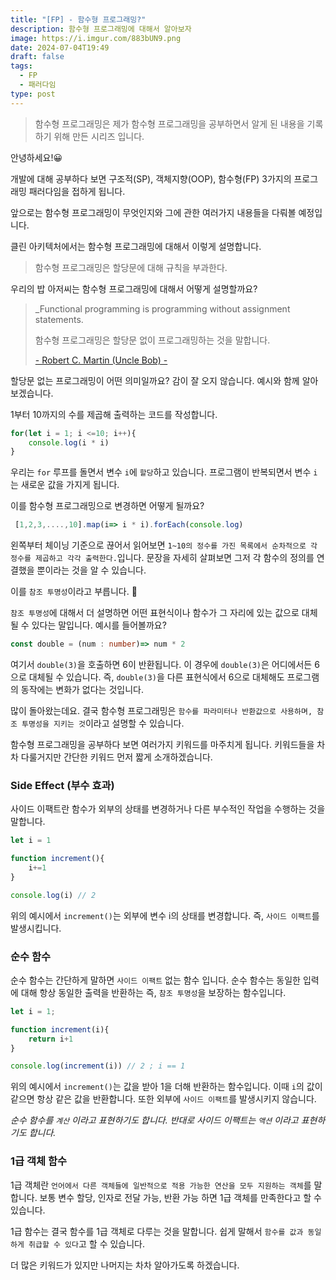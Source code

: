 ```yaml
---
title: "[FP] - 함수형 프로그래밍?"
description: 함수형 프로그래밍에 대해서 알아보자
image: https://i.imgur.com/883bUN9.png
date: 2024-07-04T19:49
draft: false
tags:
  - FP
  - 패러다임
type: post
---
```


> 함수형 프로그래밍은 제가 함수형 프로그래밍을 공부하면서 알게 된 내용을 기록하기 위해 만든 시리즈 입니다.

안녕하세요!😀

개발에 대해 공부하다 보면 구조적(SP), 객체지향(OOP), 함수형(FP) 3가지의 프로그래밍 패러다임을 접하게 됩니다. 

앞으로는 함수형 프로그래밍이 무엇인지와 그에 관한 여러가지 내용들을 다뤄볼 예정입니다.

클린 아키텍처에서는 함수형 프로그래밍에 대해서 이렇게 설명합니다. 

> 함수형 프로그래밍은 할당문에 대해 규칙을 부과한다.

우리의 밥 아저씨는 함수형 프로그래밍에 대해서 어떻게 설명할까요?

> _Functional programming is programming without assignment statements.
> 
> 함수형 프로그래밍은 할당문 없이 프로그래밍하는 것을 말합니다. 
> 
> [- Robert C. Martin (Uncle Bob) -](https://medium.com/pragmatic-programmers/functional-programming-basics-whats-it-all-about-99e8554eeeb5)
> 


할당문 없는 프로그래밍이 어떤 의미일까요? 감이 잘 오지 않습니다. 예시와 함께 알아보겠습니다.

1부터 10까지의 수를 제곱해 출력하는 코드를 작성합니다.

```ts
for(let i = 1; i <=10; i++){
	console.log(i * i)
}
```

우리는 `for` 루프를 돌면서 변수 `i`에 `할당`하고 있습니다. 프로그램이 반복되면서 변수 `i`는 새로운 값을 가지게 됩니다.

이를 함수형 프로그래밍으로 변경하면 어떻게 될까요? 

```ts
 [1,2,3,....,10].map(i=> i * i).forEach(console.log)
```

왼쪽부터 체이닝 기준으로 끊어서 읽어보면 `1~10의 정수를 가진 목록에서 순차적으로 각 정수를 제곱하고 각각 출력한다.`입니다. 문장을 자세히 살펴보면 그저 각 함수의 정의를 연결했을 뿐이라는 것을 알 수 있습니다.

이를 `참조 투명성`이라고 부릅니다. 🎉

`참조 투명성`에 대해서 더 설명하면 어떤 표현식이나 함수가 그 자리에 있는 값으로 대체될 수 있다는 말입니다. 예시를 들어볼까요?

```ts
const double = (num : number)=> num * 2
```

여기서 `double(3)`을 호출하면 6이 반환됩니다. 이 경우에 `double(3)`은 어디에서든 6으로 대체될 수 있습니다. 즉, `double(3)`을 다른 표현식에서 6으로 대체해도 프로그램의 동작에는 변화가 없다는 것입니다.

많이 돌아왔는데요. 결국 함수형 프로그래밍은 `함수를 파라미터나 반환값으로 사용하며, 참조 투명성을 지키는 것`이라고 설명할 수 있습니다.



함수형 프로그래밍을 공부하다 보면 여러가지 키워드를 마주치게 됩니다. 키워드들을 차차 다룰거지만 간단한 키워드 먼저 짧게 소개하겠습니다.

### Side Effect (부수 효과)

사이드 이팩트란 함수가 외부의 상태를 변경하거나 다른 부수적인 작업을 수행하는 것을 말합니다. 

```ts
let i = 1

function increment(){
	i+=1
}

console.log(i) // 2
```

위의 예시에서 `increment()`는 외부에 변수 i의 상태를 변경합니다. 즉, `사이드 이팩트`를 발생시킵니다.

### 순수 함수
순수 함수는 간단하게 말하면 `사이드 이팩트` 없는 함수 입니다. 순수 함수는 동일한 입력에 대해 항상 동일한 출력을 반환하는 즉, `참조 투명성`을 보장하는 함수입니다.

```ts
let i = 1;

function increment(i){
	return i+1
}

console.log(increment(i)) // 2 ; i == 1
```

위의 예시에서 `increment()`는 값을 받아 1을 더해 반환하는 함수입니다. 이때 `i`의 값이 같으면 항상 같은 값을 반환합니다. 또한 외부에 `사이드 이팩트`를 발생시키지 않습니다.

_순수 함수를 `계산` 이라고 표현하기도 합니다. 반대로 사이드 이팩트는 `액션` 이라고 표현하기도 합니다._


### 1급 객체 함수

1급 객체란 `언어에서 다른 객체들에 일반적으로 적용 가능한 연산을 모두 지원하는 객체`를 말합니다. 보통 변수 할당, 인자로 전달 가능, 반환 가능 하면 1급 객체를 만족한다고 할 수 있습니다.

1급 함수는 결국 함수를 1급 객체로 다루는 것을 말합니다. 쉽게 말해서 `함수를 값과 동일하게 취급할 수 있다`고 할 수 있습니다.


더 많은 키워드가 있지만 나머지는 차차 알아가도록 하겠습니다.